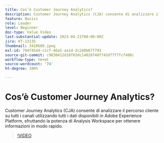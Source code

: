 ```yaml
---
title: Cos’è Customer Journey Analytics?
description: Customer Journey Analytics (CJA) consente di analizzare il percorso cliente su tutti i canali utilizzando tutti i dati disponibili in Adobe Experience Platform, sfruttando la potenza di Analysis Workspace per ottenere informazioni in modo rapido.
feature: Basics
role: Leader
level: Beginner
doc-type: Value Video
last-substantial-update: 2023-04-21T00:00:00Z
jira: KT-13135
thumbnail: 3418680.jpeg
exl-id: 794f4544-c1cf-46a5-aa1d-3c240b677793
source-git-commit: c9830412d18f63dc14020748ff43df7f7fcf408c
workflow-type: tm+mt
source-wordcount: '74'
ht-degree: 100%

---
```


# Cos’è Customer Journey Analytics?

Customer Journey Analytics (CJA) consente di analizzare il percorso cliente su tutti i canali utilizzando tutti i dati disponibili in Adobe Experience Platform, sfruttando la potenza di Analysis Workspace per ottenere informazioni in modo rapido.

>[!VIDEO](https://video.tv.adobe.com/v/3418680/?quality=12&learn=on)
